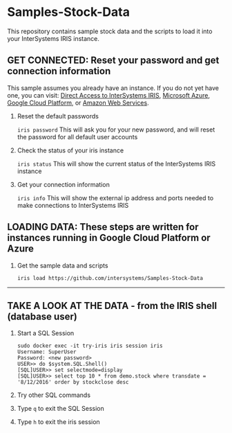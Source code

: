 # Samples-Stock-Data
This repository contains sample stock data and the scripts to load it into your InterSystems IRIS instance.

## GET CONNECTED: Reset your password and get connection information
This sample assumes you already have an instance. If you do not yet have one, you can visit: [Direct Access to InterSystems IRIS](https://learning.intersystems.com/course/view.php?name=Java%20Build), [Microsoft Azure](https://azuremarketplace.microsoft.com/en-us/marketplace/apps/intersystems.intersystems-iris-single-node), [Google Cloud Platform](https://console.cloud.google.com/marketplace/details/intersystems-launcher/intersystems-iris), or [Amazon Web Services](https://aws.amazon.com/marketplace/pp/B07KVYZYT9).

1) Reset the default passwords

	`iris password`
		This will ask you for your new password, and will reset the password for all default user accounts

2) Check the status of your iris instance

	`iris status`
		This will show the current status of the InterSystems IRIS instance
		
3) Get your connection information

	`iris info`
		This will show the external ip address and ports needed to make connections to InterSystems IRIS

## LOADING DATA: These steps are written for instances running in Google Cloud Platform or Azure

1) Get the sample data and scripts
	
	`iris load https://github.com/intersystems/Samples-Stock-Data`

---
## TAKE A LOOK AT THE DATA - from the IRIS shell (database user)
 
1) Start a SQL Session  

	```
	sudo docker exec -it try-iris iris session iris
	Username: SuperUser
	Password: <new password>
	USER>> do $system.SQL.Shell()
	[SQL]USER>> set selectmode=display
	[SQL]USER>> select top 10 * from demo.stock where transdate = '8/12/2016' order by stockclose desc
	```

2) Try other SQL commands
3) Type `q` to exit the SQL Session
4) Type `h` to exit the iris session
